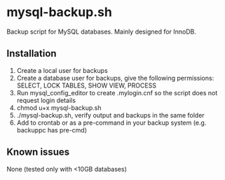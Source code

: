 # mysql-backup.sh
Backup script for MySQL databases. Mainly designed for InnoDB.

## Installation
1. Create a local user for backups
2. Create a database user for backups, give the following permissions: SELECT, LOCK TABLES, SHOW VIEW, PROCESS
3. Run mysql_config_editor to create .mylogin.cnf so the script does not request login details
4. chmod u+x mysql-backup.sh
5. ./mysql-backup.sh, verify output and backups in the same folder
6. Add to crontab or as a pre-command in your backup system (e.g. backuppc has pre-cmd)

## Known issues
None (tested only with <10GB databases)
